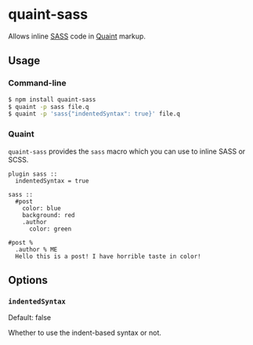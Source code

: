 
quaint-sass
===========

Allows inline
[SASS](http://sass-lang.com/)
code in
[Quaint](http://breuleux.github.io/quaint)
markup.

## Usage

### Command-line

```bash
$ npm install quaint-sass
$ quaint -p sass file.q
$ quaint -p 'sass{"indentedSyntax": true}' file.q
```


### Quaint

`quaint-sass` provides the `sass` macro which you can use to inline
SASS or SCSS.

```quaint
plugin sass ::
  indentedSyntax = true

sass ::
  #post
    color: blue
    background: red
    .author
      color: green

#post %
  .author % ME
  Hello this is a post! I have horrible taste in color!
```


## Options

### `indentedSyntax`

Default: false

Whether to use the indent-based syntax or not.

